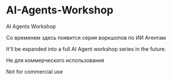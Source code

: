 # AI-Agents-Workshop
AI Agents Workshop

Со временем здесь появится серия воркшопов по ИИ Агентам

It'll be expanded into a full AI Agent workshop series in the future.

Не для коммерческого использования

Not for commercial use
 
